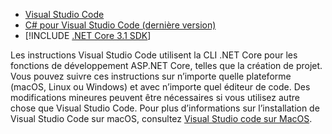 * [Visual Studio Code](https://code.visualstudio.com/download)
* [C# pour Visual Studio Code (dernière version)](https://marketplace.visualstudio.com/items?itemName=ms-dotnettools.csharp)
* [!INCLUDE [.NET Core 3.1 SDK](~/includes/3.1-SDK.md)]

Les instructions Visual Studio Code utilisent la CLI .NET Core pour les fonctions de développement ASP.NET Core, telles que la création de projet. Vous pouvez suivre ces instructions sur n’importe quelle plateforme (macOS, Linux ou Windows) et avec n’importe quel éditeur de code. Des modifications mineures peuvent être nécessaires si vous utilisez autre chose que Visual Studio Code. Pour plus d’informations sur l’installation de Visual Studio Code sur macOS, consultez [Visual Studio code sur MacOS](https://code.visualstudio.com/docs/setup/mac).
